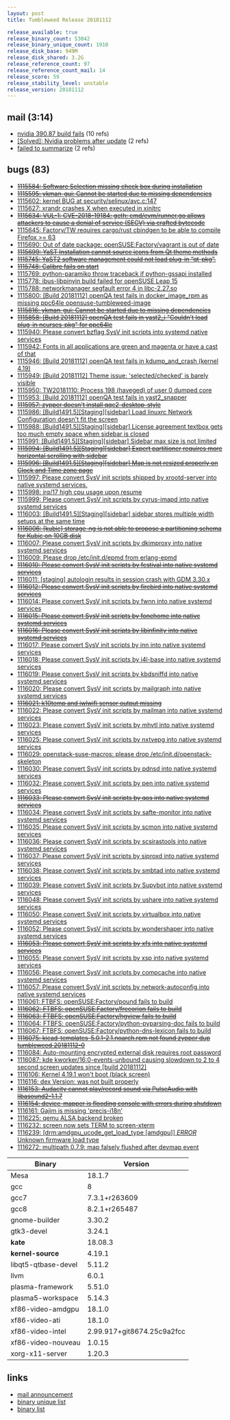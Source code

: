 ```yaml
---
layout: post
title: Tumbleweed Release 20181112

release_available: true
release_binary_count: 53042
release_binary_unique_count: 1910
release_disk_base: 949M
release_disk_shared: 3.2G
release_reference_count: 97
release_reference_count_mail: 14
release_score: 59
release_stability_level: unstable
release_version: 20181112
---
```


## mail (3:14)

- [nvidia 390.87 build fails](https://lists.opensuse.org/opensuse-factory/2018-11/msg00082.html) (10 refs)
- [\[Solved\]: Nvidia problems after update](https://lists.opensuse.org/opensuse-factory/2018-11/msg00114.html) (2 refs)
- [failed to summarize](https://lists.opensuse.org/opensuse-factory/2018-11/msg00151.html) (2 refs)

## bugs (83)

<!--more-->

- ~~[1115584: Software Selection missing check box during installation](https://bugzilla.opensuse.org/show_bug.cgi?id=1115584)~~
- ~~[1115595: ykman-gui: Cannot be started due to missing dependencies](https://bugzilla.opensuse.org/show_bug.cgi?id=1115595)~~
- [1115602: kernel BUG at security/selinux/avc.c:147](https://bugzilla.opensuse.org/show_bug.cgi?id=1115602)
- [1115627: xrandr crashes X when executed in xinitrc](https://bugzilla.opensuse.org/show_bug.cgi?id=1115627)
- ~~[1115634: VUL-1: CVE-2018-19184: geth: cmd/evm/runner.go allows attackers to cause a denial of service (SEGV) via crafted bytecode](https://bugzilla.opensuse.org/show_bug.cgi?id=1115634)~~
- [1115645: Factory/TW requires cargo/rust cbindgen to be able to compile Firefox >= 63](https://bugzilla.opensuse.org/show_bug.cgi?id=1115645)
- [1115690: Out of date package: openSUSE:Factory/vagrant is out of date](https://bugzilla.opensuse.org/show_bug.cgi?id=1115690)
- ~~[1115699: YaST Installation cannot source icons from Qt theme methods](https://bugzilla.opensuse.org/show_bug.cgi?id=1115699)~~
- ~~[1115745: YaST2 software management could not load plug-in “qt-pkg”.](https://bugzilla.opensuse.org/show_bug.cgi?id=1115745)~~
- ~~[1115748: Calibre fails on start](https://bugzilla.opensuse.org/show_bug.cgi?id=1115748)~~
- [1115769: python-paramiko throw traceback if python-gssapi installed](https://bugzilla.opensuse.org/show_bug.cgi?id=1115769)
- [1115778: ibus-libpinyin build failed for openSUSE Leap 15](https://bugzilla.opensuse.org/show_bug.cgi?id=1115778)
- [1115788: networkmanager segfault error 4 in libc-2.27.so](https://bugzilla.opensuse.org/show_bug.cgi?id=1115788)
- [1115800: \[Build 20181112\] openQA test fails in docker_image_rpm as missing ppc64le opensuse-tumbleweed-image](https://bugzilla.opensuse.org/show_bug.cgi?id=1115800)
- ~~[1115816: ykman-gui: Cannot be started due to missing dependencies](https://bugzilla.opensuse.org/show_bug.cgi?id=1115816)~~
- ~~[1115858: \[Build 20181112\] openQA test fails in yast2_i "Couldn't load plug-in ncurses-pkg" for ppc64le](https://bugzilla.opensuse.org/show_bug.cgi?id=1115858)~~
- [1115940: Please convert  bzflag SysV init scripts into systemd native services](https://bugzilla.opensuse.org/show_bug.cgi?id=1115940)
- [1115942: Fonts in all applications are green and magenta or have a cast of that](https://bugzilla.opensuse.org/show_bug.cgi?id=1115942)
- [1115946: \[Build 20181112\] openQA test fails in kdump_and_crash (kernel 4.19)](https://bugzilla.opensuse.org/show_bug.cgi?id=1115946)
- [1115949: \[Build 20181112\] Theme issue: 'selected/checked' is barely visible](https://bugzilla.opensuse.org/show_bug.cgi?id=1115949)
- [1115950: TW20181110: Process 198 (haveged) of user 0 dumped core](https://bugzilla.opensuse.org/show_bug.cgi?id=1115950)
- [1115953: \[Build 20181112\] openQA test fails in yast2_snapper](https://bugzilla.opensuse.org/show_bug.cgi?id=1115953)
- ~~[1115957: zypper doesn't install qqc2-desktop-style](https://bugzilla.opensuse.org/show_bug.cgi?id=1115957)~~
- [1115986: \[Build1491.5\]\[Staging\]\[sidebar\] Load linuxrc Network Configuration doesn't fit the screen](https://bugzilla.opensuse.org/show_bug.cgi?id=1115986)
- [1115988: \[Build1491.5\]\[Staging\]\[sidebar\] License agreement textbox gets too much empty space when sidebar is closed](https://bugzilla.opensuse.org/show_bug.cgi?id=1115988)
- [1115991: \[Build1491.5\]\[Staging\]\[sidebar\] Sidebar max size is not limited](https://bugzilla.opensuse.org/show_bug.cgi?id=1115991)
- ~~[1115994: \[Build1491.5\]\[Staging\]\[sidebar\] Expert partitioner requires more horizontal scrolling with sidebar](https://bugzilla.opensuse.org/show_bug.cgi?id=1115994)~~
- ~~[1115996: \[Build1491.5\]\[Staging\]\[sidebar\] Map is not resized properly on Clock and Time zone page](https://bugzilla.opensuse.org/show_bug.cgi?id=1115996)~~
- [1115997: Please convert  SysV init scripts shipped by xrootd-server into native systemd services.](https://bugzilla.opensuse.org/show_bug.cgi?id=1115997)
- [1115998: irq/17 high cpu usage upon resume](https://bugzilla.opensuse.org/show_bug.cgi?id=1115998)
- [1115999: Please convert SysV init scripts by cyrus-imapd into native systemd services](https://bugzilla.opensuse.org/show_bug.cgi?id=1115999)
- [1116003: \[Build1491.5\]\[Staging\]\[sidebar\] sidebar stores multiple width setups at the same time](https://bugzilla.opensuse.org/show_bug.cgi?id=1116003)
- ~~[1116006: \[kubic\] storage-ng is not able to propose a partitioning schema for Kubic on 10GB disk](https://bugzilla.opensuse.org/show_bug.cgi?id=1116006)~~
- [1116007: Please convert SysV init scripts by dkimproxy into native systemd services](https://bugzilla.opensuse.org/show_bug.cgi?id=1116007)
- [1116009: Please drop /etc/init.d/epmd from erlang-epmd](https://bugzilla.opensuse.org/show_bug.cgi?id=1116009)
- ~~[1116010: Please convert SysV init scripts by festival into native systemd services](https://bugzilla.opensuse.org/show_bug.cgi?id=1116010)~~
- [1116011: \[staging\] autologin results in session crash with GDM 3.30.x](https://bugzilla.opensuse.org/show_bug.cgi?id=1116011)
- ~~[1116012: Please convert SysV init scripts by firebird into native systemd services](https://bugzilla.opensuse.org/show_bug.cgi?id=1116012)~~
- [1116014: Please convert SysV init scripts by  fwnn into native systemd services](https://bugzilla.opensuse.org/show_bug.cgi?id=1116014)
- ~~[1116015: Please convert SysV init scripts by fonehome into native systemd services](https://bugzilla.opensuse.org/show_bug.cgi?id=1116015)~~
- ~~[1116016: Please convert SysV init scripts by libinfinity into native systemd services](https://bugzilla.opensuse.org/show_bug.cgi?id=1116016)~~
- [1116017: Please convert SysV init scripts by inn into native systemd services](https://bugzilla.opensuse.org/show_bug.cgi?id=1116017)
- [1116018: Please convert SysV init scripts by i4l-base into native systemd services](https://bugzilla.opensuse.org/show_bug.cgi?id=1116018)
- [1116019: Please convert SysV init scripts by  kbdsniffd into native systemd services](https://bugzilla.opensuse.org/show_bug.cgi?id=1116019)
- [1116020: Please convert SysV init scripts by mailgraph into native systemd services](https://bugzilla.opensuse.org/show_bug.cgi?id=1116020)
- ~~[1116021: k10temp and iwlwifi sensor output missing](https://bugzilla.opensuse.org/show_bug.cgi?id=1116021)~~
- [1116022: Please convert SysV init scripts by mailman into native systemd services](https://bugzilla.opensuse.org/show_bug.cgi?id=1116022)
- [1116023: Please convert SysV init scripts by mhvtl into native systemd services](https://bugzilla.opensuse.org/show_bug.cgi?id=1116023)
- [1116025: Please convert SysV init scripts by nxtvepg into native systemd services](https://bugzilla.opensuse.org/show_bug.cgi?id=1116025)
- [1116029: openstack-suse-macros: please drop /etc/init.d/openstack-skeleton](https://bugzilla.opensuse.org/show_bug.cgi?id=1116029)
- [1116030: Please convert SysV init scripts by pdnsd into native systemd services](https://bugzilla.opensuse.org/show_bug.cgi?id=1116030)
- [1116032: Please convert SysV init scripts by pen into native systemd services](https://bugzilla.opensuse.org/show_bug.cgi?id=1116032)
- ~~[1116033: Please convert SysV init scripts by qos into native systemd services](https://bugzilla.opensuse.org/show_bug.cgi?id=1116033)~~
- [1116034: Please convert SysV init scripts by safte-monitor into native systemd services](https://bugzilla.opensuse.org/show_bug.cgi?id=1116034)
- [1116035: Please convert SysV init scripts by scmon into native systemd services](https://bugzilla.opensuse.org/show_bug.cgi?id=1116035)
- [1116036: Please convert SysV init scripts by scsirastools into native systemd services](https://bugzilla.opensuse.org/show_bug.cgi?id=1116036)
- [1116037: Please convert SysV init scripts by siproxd into native systemd services](https://bugzilla.opensuse.org/show_bug.cgi?id=1116037)
- [1116038: Please convert SysV init scripts by smbtad into native systemd services](https://bugzilla.opensuse.org/show_bug.cgi?id=1116038)
- [1116039: Please convert SysV init scripts by Supybot into native systemd services](https://bugzilla.opensuse.org/show_bug.cgi?id=1116039)
- [1116048: Please convert SysV init scripts by ushare into native systemd services](https://bugzilla.opensuse.org/show_bug.cgi?id=1116048)
- [1116050: Please convert SysV init scripts by virtualbox into native systemd services](https://bugzilla.opensuse.org/show_bug.cgi?id=1116050)
- [1116052: Please convert SysV init scripts by wondershaper into native systemd services](https://bugzilla.opensuse.org/show_bug.cgi?id=1116052)
- ~~[1116053: Please convert SysV init scripts by xfs into native systemd services](https://bugzilla.opensuse.org/show_bug.cgi?id=1116053)~~
- [1116055: Please convert SysV init scripts by xsp into native systemd services](https://bugzilla.opensuse.org/show_bug.cgi?id=1116055)
- [1116056: Please convert SysV init scripts by compcache into native systemd services](https://bugzilla.opensuse.org/show_bug.cgi?id=1116056)
- [1116057: Please convert SysV init scripts by network-autoconfig into native systemd services](https://bugzilla.opensuse.org/show_bug.cgi?id=1116057)
- [1116061: FTBFS: openSUSE:Factory/pound fails to build](https://bugzilla.opensuse.org/show_bug.cgi?id=1116061)
- ~~[1116062: FTBFS: openSUSE:Factory/freeorion fails to build](https://bugzilla.opensuse.org/show_bug.cgi?id=1116062)~~
- ~~[1116063: FTBFS: openSUSE:Factory/hgview fails to build](https://bugzilla.opensuse.org/show_bug.cgi?id=1116063)~~
- [1116064: FTBFS: openSUSE:Factory/python-pyparsing-doc fails to build](https://bugzilla.opensuse.org/show_bug.cgi?id=1116064)
- [1116067: FTBFS: openSUSE:Factory/python-dns-lexicon fails to build](https://bugzilla.opensuse.org/show_bug.cgi?id=1116067)
- ~~[1116075: kicad-templates-5.0.1-2.1.noarch.rpm not found zypper dup tumbleweed 20181112-0](https://bugzilla.opensuse.org/show_bug.cgi?id=1116075)~~
- [1116084: Auto-mounting encrypted external disk requires root password](https://bugzilla.opensuse.org/show_bug.cgi?id=1116084)
- [1116087: kde kworker/16:0-events-unbound  causing slowdown to 2 to 4 second screen updates since \[build 20181112\]](https://bugzilla.opensuse.org/show_bug.cgi?id=1116087)
- [1116106: Kernel 4.19.1 won't boot (black screen)](https://bugzilla.opensuse.org/show_bug.cgi?id=1116106)
- [1116116: dex Version: was not built properly](https://bugzilla.opensuse.org/show_bug.cgi?id=1116116)
- ~~[1116153: Audacity cannot play/record sound via PulseAudio with libasound2-1.1.7](https://bugzilla.opensuse.org/show_bug.cgi?id=1116153)~~
- ~~[1116154: device-mapper is flooding console with errors during shutdown](https://bugzilla.opensuse.org/show_bug.cgi?id=1116154)~~
- [1116161: Gajim is missing 'precis-i18n'](https://bugzilla.opensuse.org/show_bug.cgi?id=1116161)
- [1116225: qemu ALSA backend broken](https://bugzilla.opensuse.org/show_bug.cgi?id=1116225)
- [1116232: screen now sets TERM to screen-xterm](https://bugzilla.opensuse.org/show_bug.cgi?id=1116232)
- [1116239: \[drm:amdgpu_ucode_get_load_type \[amdgpu\]\] *ERROR* Unknown firmware load type](https://bugzilla.opensuse.org/show_bug.cgi?id=1116239)
- [1116272: multipath 0.7.9: map falsely flushed after devmap event](https://bugzilla.opensuse.org/show_bug.cgi?id=1116272)

Binary | Version
--- | ---
Mesa | 18.1.7
gcc | 8
gcc7 | 7.3.1+r263609
gcc8 | 8.2.1+r265487
gnome-builder | 3.30.2
gtk3-devel | 3.24.1
**kate** | 18.08.3
**kernel-source** | 4.19.1
libqt5-qtbase-devel | 5.11.2
llvm | 6.0.1
plasma-framework | 5.51.0
plasma5-workspace | 5.14.3
xf86-video-amdgpu | 18.1.0
xf86-video-ati | 18.1.0
xf86-video-intel | 2.99.917+git8674.25c9a2fcc
xf86-video-nouveau | 1.0.15
xorg-x11-server | 1.20.3

## links

- [mail announcement](https://lists.opensuse.org/opensuse-factory/2018-11/msg00081.html)
- [binary unique list](http://download.tumbleweed.boombatower.com/20181112/rpm.unique.list)
- [binary list](http://download.tumbleweed.boombatower.com/20181112/rpm.list)
